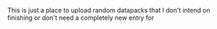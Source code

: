 This is just a place to upload random datapacks that I don't intend on finishing or don't need a completely new entry for
